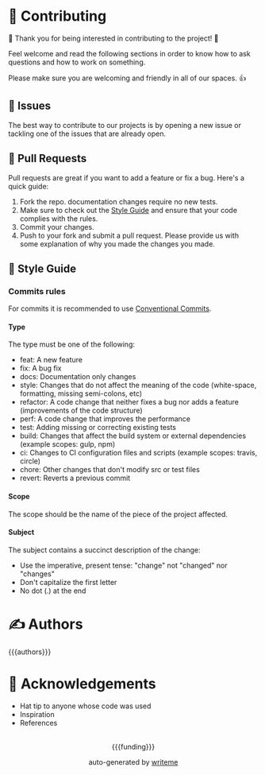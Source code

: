 # 🔭 Contributing <a name = "contributing"></a>

🎉 Thank you for being interested in contributing to the project! 🎉 

Feel welcome and read the following sections in order to know how to ask questions and how to work on something.

Please make sure you are welcoming and friendly in all of our spaces. 👍

## 🐛 Issues <a name = "issues"></a>

The best way to contribute to our projects is by opening a new issue or tackling one of the issues that are already open.

## 🤝 Pull Requests <a name = "pull-requests"></a>

Pull requests are great if you want to add a feature or fix a bug. Here's a quick guide:
1. Fork the repo.
documentation changes require no new tests.
1. Make sure to check out the [Style Guide](#style-guide) and ensure that your code complies with the rules.
2. Commit your changes.
3. Push to your fork and submit a pull request. Please provide us with some explanation of why you made the changes you made.

## 🎨 Style Guide<a name="style-guide"></a>

### Commits rules<a name="commits-rules"></a>

For commits it is recommended to use [Conventional Commits](https://www.conventionalcommits.org).

#### Type<a name="commit-type"></a>

The type must be one of the following:

-   feat: A new feature
-   fix: A bug fix
-   docs: Documentation only changes
-   style: Changes that do not affect the meaning of the code (white-space, formatting, missing semi-colons, etc)
-   refactor: A code change that neither fixes a bug nor adds a feature (improvements of the code structure)
-   perf: A code change that improves the performance
-   test: Adding missing or correcting existing tests
-   build: Changes that affect the build system or external dependencies (example scopes: gulp, npm)
-   ci: Changes to CI configuration files and scripts (example scopes: travis, circle)
-   chore: Other changes that don't modify src or test files
-   revert: Reverts a previous commit

#### Scope<a name="commit-scope"></a>

The scope should be the name of the piece of the project affected.

#### Subject<a name="commit-subject"></a>

The subject contains a succinct description of the change:

-   Use the imperative, present tense: "change" not "changed" nor "changes"
-   Don't capitalize the first letter
-   No dot (.) at the end

# ✍️ Authors <a name = "authors"></a>
{{{authors}}}

# 🎉 Acknowledgements <a name = "acknowledgement"></a>
- Hat tip to anyone whose code was used
- Inspiration
- References

<p align="center">
<br>
{{{funding}}}
</p>

<p align="center">
auto-generated by <a href="https://github.com/writeme-project/writeme">writeme</a>
</p>